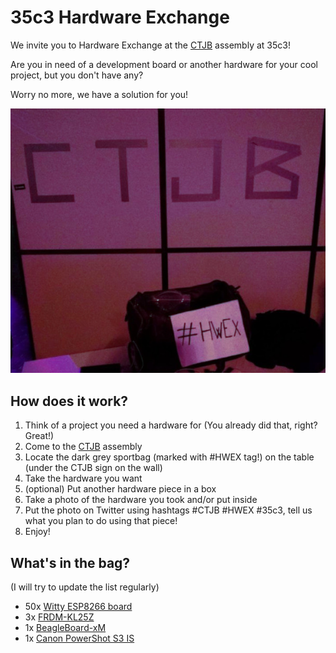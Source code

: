 # 35c3 Hardware Exchange

We invite you to Hardware Exchange at the [CTJB](https://35c3.c3nav.de/l/ctjb/) assembly at 35c3!

Are you in need of a development board or another hardware for your cool project, but you don't have any?

Worry no more, we have a solution for you!

![hwex](hwex.jpg)

## How does it work?

1. Think of a project you need a hardware for (You already did that, right? Great!)
2. Come to the [CTJB](https://35c3.c3nav.de/l/ctjb/) assembly
3. Locate the dark grey sportbag (marked with #HWEX tag!) on the table (under the CTJB sign on the wall)
4. Take the hardware you want
5. (optional) Put another hardware piece in a box
6. Take a photo of the hardware you took and/or put inside
7. Put the photo on Twitter using hashtags #CTJB #HWEX #35c3, tell us what you plan to do using that piece!
8. Enjoy!

## What's in the bag?

(I will try to update the list regularly)

* 50x [Witty ESP8266 board](https://github.com/ctjb/witty)
* 3x [FRDM-KL25Z](https://www.nxp.com/products/processors-and-microcontrollers/arm-based-processors-and-mcus/kinetis-cortex-m-mcus/l-seriesultra-low-powerm0-plus/freedom-development-platform-for-kinetis-kl14-kl15-kl24-kl25-mcus:FRDM-KL25Z)
* 1x [BeagleBoard-xM](https://beagleboard.org/beagleboard-xm)
* 1x [Canon PowerShot S3 IS](https://www.dpreview.com/reviews/canons3is)
